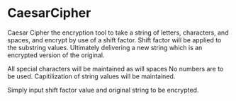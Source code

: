# CaesarCipher

Caesar Cipher the encryption tool to take a string of letters, characters, and spaces, and encrypt by use
of a shift factor.  Shift factor will be applied to the substring values.  Ultimately delivering a new string 
which is an encrypted version of the original.

All special characters will be maintained as will spaces
No numbers are to be used.
Capitilization of string values will be maintained.

Simply input shift factor value and original string to be encrypted.